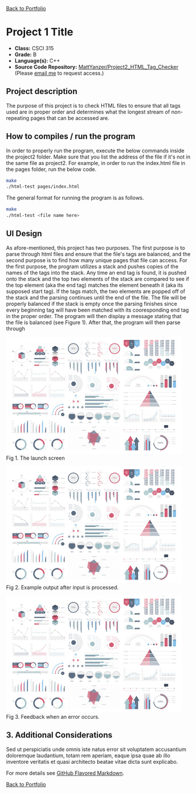 [Back to Portfolio](./)

Project 1 Title
===============

-   **Class:** CSCI 315
-   **Grade:** B
-   **Language(s):** C++
-   **Source Code Repository:** [MattYanzer/Project2_HTML_Tag_Checker](https://guides.github.com/MattYanzer/Project2_HTML_Tag_Checker)  
    (Please [email me](mailto:mcyanzer@csustudent.net?subject=GitHub%20Access) to request access.)

## Project description

The purpose of this project is to check HTML files to ensure that all tags used are in proper order and determines what the longest stream of non-repeating pages that can be accessed are.

## How to compiles / run the program

In order to properly run the program, execute the below commands inside the project2 folder.
Make sure that you list the address of the file if it's not in the same file as project2.
For example, in order to run the index.html file in the pages folder, run the below code.

```bash
make
./html-test pages/index.html
```
The general format for running the program is as follows.

```bash
make
./html-test <file name here>
```

## UI Design

As afore-mentioned, this project has two purposes. The first purpose is to parse through html files and ensure that the file's tags are balanced, and the second purpose is to find how many unique pages that file can access. For the first purpose, the program utilizes a stack and pushes copies of the names of the tags into the stack. Any time an end tag is found, it is pushed onto the stack and the top two elements of the stack are compared to see if the top element (aka the end tag) matches the element beneath it (aka its supposed start tag). If the tags match, the two elements are popped off of the stack and the parsing continues until the end of the file. The file will be properly balanced if the stack is empty once the parsing finishes since every beginning tag will have been matched with its cooresponding end tag in the proper order. The program will then display a message stating that the file is balanced (see Figure 1). After that, the program will then parse through 

![screenshot](images/dummy_thumbnail.jpg)
Fig 1. The launch screen

![screenshot](images/dummy_thumbnail.jpg)
Fig 2. Example output after input is processed.

![screenshot](images/dummy_thumbnail.jpg)
Fig 3. Feedback when an error occurs.

## 3. Additional Considerations

Sed ut perspiciatis unde omnis iste natus error sit voluptatem accusantium doloremque laudantium, totam rem aperiam, eaque ipsa quae ab illo inventore veritatis et quasi architecto beatae vitae dicta sunt explicabo. 

For more details see [GitHub Flavored Markdown](https://guides.github.com/features/mastering-markdown/).

[Back to Portfolio](./)
